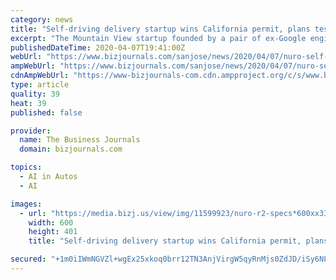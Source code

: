 ```yaml
---
category: news
title: "Self-driving delivery startup wins California permit, plans test runs in Bay Area"
excerpt: "The Mountain View startup founded by a pair of ex-Google engineers is only the second company to win permission to test fully driverless vehicles on public streets in the state."
publishedDateTime: 2020-04-07T19:41:00Z
webUrl: "https://www.bizjournals.com/sanjose/news/2020/04/07/nuro-self-driving-permit-california-bay-area.html"
ampWebUrl: "https://www.bizjournals.com/sanjose/news/2020/04/07/nuro-self-driving-permit-california-bay-area.amp.html"
cdnAmpWebUrl: "https://www-bizjournals-com.cdn.ampproject.org/c/s/www.bizjournals.com/sanjose/news/2020/04/07/nuro-self-driving-permit-california-bay-area.amp.html"
type: article
quality: 39
heat: 39
published: false

provider:
  name: The Business Journals
  domain: bizjournals.com

topics:
  - AI in Autos
  - AI

images:
  - url: "https://media.bizj.us/view/img/11599923/nuro-r2-specs*600xx3365-2250-0-0.jpg"
    width: 600
    height: 401
    title: "Self-driving delivery startup wins California permit, plans test runs in Bay Area"

secured: "+1m0iIWmNGVZl+wgEx25xkoq0brr12TN3AnjVirgW5qyRnMjs0ZdJD/iSy6NL3IeI0ZBZaENqrLGiIX/YPZ41cybwRy0yY1fSMw6Cox55mJIyOeOGLSRwcYxyJTKY8OdXbLrTImG0TAv5g0cZ30MlB9p/v8999jIFmey0+og8d2zvUf1+A0+qTeXLHC/u/KRDFLcgWlGxUOlSfRXWwvW2tAO0VRgJGPmYDAsq4TDgtaF6dSrGFWyIV8k+3euHx6uWJ+fmtkjmUxuklusIZRsMdOjr/IVk69A9a7Hgar4HcmNaTUTESEXjU05QV7K7PRe;OJD2LfBinqWkoY0+d7iR2Q=="
---
```


